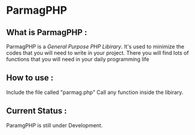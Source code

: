 # ParmagPHP

## What is ParmagPHP :
ParmagPHP is a *_General Purpose PHP Libirary_*.
It's used to minimize the codes that you will need to write in your project.
There you will find lots of functions that you will need in your daily programming life

## How to use :
Include the file called "parmag.php"
Call any function inside the libirary.

## Current Status :
ParamgPHP is still under Development.